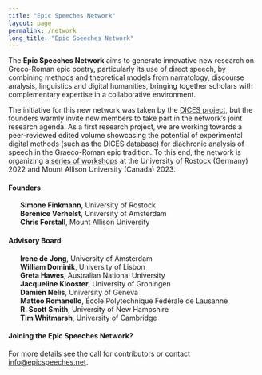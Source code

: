```yaml
---
title: "Epic Speeches Network"
layout: page
permalink: /network
long_title: "Epic Speeches Network"
---
```


The <strong>Epic Speeches Network</strong> aims to generate innovative new research on Greco-Roman epic poetry, particularly its use of direct speech, by combining methods and theoretical models from narratology, discourse analysis, linguistics and digital humanities, bringing together scholars with complementary expertise in a collaborative environment. 

The initiative for this new network was taken by the <a href="/dices">DICES project</a>, but the founders warmly invite new members to take part in the network’s joint research agenda. As a first research project, we are working towards a peer-reviewed edited volume showcasing the potential of experimental digital methods (such as the DICES database) for diachronic analysis of speech in the Graeco-Roman epic tradition. To this end, the network is organizing a <a href="/cfp">series of workshops</a> at the University of Rostock (Germany) 2022 and Mount Allison University (Canada) 2023.

<h4>Founders</h4>

<ul style="list-style-type: none">
  <li><strong>Simone Finkmann</strong>, University of Rostock</li>
  <li><strong>Berenice Verhelst</strong>, University of Amsterdam</li>
  <li><strong>Chris Forstall</strong>, Mount Allison University</li>
</ul>


<h4>Advisory Board</h4>

<ul style="list-style-type: none">
  <li><strong>Irene de Jong</strong>, University of Amsterdam</li>
  <li><strong>William Dominik</strong>, University of Lisbon</li>
  <li><strong>Greta Hawes</strong>, Australian National University</li>
  <li><strong>Jacqueline Klooster</strong>, University of Groningen</li>
  <li><strong>Damien Nelis</strong>, University of Geneva</li>
  <li><strong>Matteo Romanello</strong>, École Polytechnique Fédérale de Lausanne</li>
  <li><strong>R. Scott Smith</strong>, University of New Hampshire</li>
  <li><strong>Tim Whitmarsh</strong>, University of Cambridge</li>
</ul>
 
<h4>Joining the Epic Speeches Network?</h4>

For more details see the call for contributors or contact <a href="mailto:info@epicspeeches.net">info@epicspeeches.net</a>.

